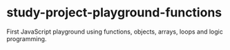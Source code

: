 # study-project-playground-functions
First JavaScript playground using functions, objects, arrays, loops and logic programming.
